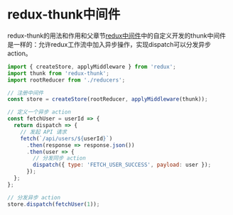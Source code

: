 # redux-thunk中间件

redux-thunk的用法和作用和父章节[redux中间件](./)中的自定义开发的thunk中间件是一样的：允许redux工作流中加入异步操作，实现dispatch可以分发异步action。



```javascript
import { createStore, applyMiddleware } from 'redux';
import thunk from 'redux-thunk';
import rootReducer from './reducers';

// 注册中间件
const store = createStore(rootReducer, applyMiddleware(thunk));

// 定义一个异步 action
const fetchUser = userId => {
  return dispatch => {
    // 发起 API 请求
    fetch(`/api/users/${userId}`)
      .then(response => response.json())
      .then(user => {
        // 分发同步 action
        dispatch({ type: 'FETCH_USER_SUCCESS', payload: user });
      });
  };
};

// 分发异步 action
store.dispatch(fetchUser(1));

```

